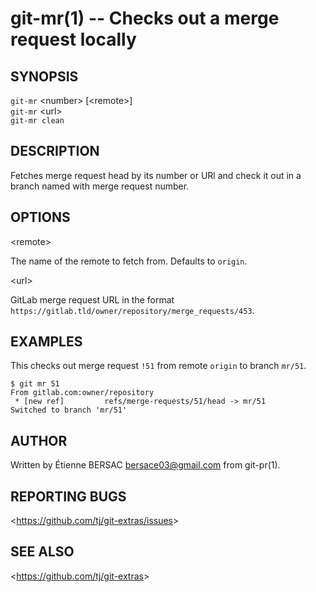 git-mr(1) -- Checks out a merge request locally
========================================

## SYNOPSIS

`git-mr` &lt;number&gt; [&lt;remote&gt;]<br>
`git-mr` &lt;url&gt;<br>
`git-mr clean`

## DESCRIPTION

  Fetches merge request head by its number or URl and check it out in a branch
  named with merge request number.

## OPTIONS

  &lt;remote&gt;

  The name of the remote to fetch from. Defaults to `origin`.

  &lt;url&gt;

  GitLab merge request URL in the format
  `https://gitlab.tld/owner/repository/merge_requests/453`.


## EXAMPLES

This checks out merge request `!51` from remote `origin` to branch `mr/51`.

    $ git mr 51
    From gitlab.com:owner/repository
     * [new ref]         refs/merge-requests/51/head -> mr/51
    Switched to branch 'mr/51'

## AUTHOR

Written by Étienne BERSAC <bersace03@gmail.com> from git-pr(1).

## REPORTING BUGS

&lt;<https://github.com/tj/git-extras/issues>&gt;

## SEE ALSO

&lt;<https://github.com/tj/git-extras>&gt;
